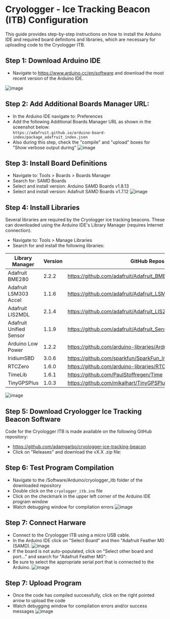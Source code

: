 # Cryologger - Ice Tracking Beacon (ITB) Configuration
This guide provides step-by-step instructions on how to install the Arduino IDE and required board definitons and libraries, which are necessary for uploading code to the Cryologger ITB.

## Step 1: Download Arduino IDE  
* Navigate to https://www.arduino.cc/en/software and download the most recent version of the Arduino IDE.

![image](https://github.com/adamgarbo/cryologger-ice-tracking-beacon/assets/22924092/323c74a1-2ce1-4e39-a8eb-d39ad760a9a6)

## Step 2: Add Additional Boards Manager URL:
* In the Arduino IDE navigate to: Preferences
* Add the following Additional Boards Manager URL as shown in the sceenshot below:  
```https://adafruit.github.io/arduino-board-index/package_adafruit_index.json```
* Also during this step, check the "compile" and "upload" boxes for "Show verbose output during" 
![image](https://github.com/adamgarbo/cryologger-ice-tracking-beacon/assets/22924092/fe589849-2062-4941-9465-0b012f48ba62)

## Step 3: Install Board Definitions
* Navigate to: Tools > Boards > Boards Manager
* Search for: SAMD Boards
* Select and install version: Arduino SAMD Boards v1.8.13 
* Select and install version: Adafruit SAMD Boards v1.7.12
![image](https://github.com/adamgarbo/cryologger-ice-tracking-beacon/assets/22924092/f4d9af80-c4ba-4fab-958b-c35e1e4ac1e3)

## Step 4: Install Libraries
Several libraries are required by the Cryologger ice tracking beacons. These can downloaded using the Arduino IDE's Library Manager (requires Internet connection).

* Navigate to: Tools > Manage Libraries
* Search for and install the following libraries:

| Library Manager         | Version | GitHub Repository                                                   |
|-------------------------|---------|---------------------------------------------------------------------|
| Adafruit BME280         | 2.2.2   | https://github.com/adafruit/Adafruit_BME280_Library                 |
| Adafruit LSM303 Accel   | 1.1.6   | https://github.com/adafruit/Adafruit_LSM303_Accel                   |
| Adafruit LIS2MDL        | 2.1.4   | https://github.com/adafruit/Adafruit_LIS2MDL                        |
| Adafruit Unified Sensor | 1.1.9   | https://github.com/adafruit/Adafruit_Sensor                         |
| Arduino Low Power       | 1.2.2   | https://github.com/arduino-libraries/ArduinoLowPower                |
| IridiumSBD              | 3.0.6   | https://github.com/sparkfun/SparkFun_IridiumSBD_I2C_Arduino_Library |
| RTCZero                 | 1.6.0   | https://github.com/arduino-libraries/RTCZero                        |
| TimeLib                 | 1.6.1   | https://github.com/PaulStoffregen/Time                              |
| TinyGPSPlus             | 1.0.3   | https://github.com/mikalhart/TinyGPSPlus                            |

![image](https://github.com/adamgarbo/cryologger-ice-tracking-beacon/assets/22924092/dadb37fe-46c7-48af-ad3d-cbb4061d01a6)

## Step 5: Download Cryologger Ice Tracking Beacon Software
Code for the Cryologger ITB is made available on the following GitHub repository:
* https://github.com/adamgarbo/cryologger-ice-tracking-beacon
* Click on "Releases" and download the vX.X .zip file:

## Step 6: Test Program Compilation
* Navigate to the /Software/Arduino/cryologger_itb folder of the downloaded repository
* Double click on the `cryologger_itb.ino` file
* Click on the checkmark in the upper left corner of the Arduino IDE program window
* Watch debugging window for compilation errors
![image](https://github.com/adamgarbo/cryologger-ice-tracking-beacon/assets/22924092/c82fb874-a910-4be7-866c-09b41ea7edb9)

## Step 7: Connect Harware
* Connect to the Cryologger ITB using a micro USB cable.
* In the Arduino IDE click on "Select Board" and then "Adafruit Feather M0 (SAMD).
![image](https://github.com/adamgarbo/cryologger-ice-tracking-beacon/assets/22924092/0199d2f2-ca16-42ae-bb7f-c8cd82348479)
* If the board is not auto-populated, click on "Select other board and port..." and search for "Adafruit Feather M0":
* Be sure to select the appropriate serial port that is connected to the Arduino.
![image](https://github.com/adamgarbo/cryologger-ice-tracking-beacon/assets/22924092/dc0b3bcc-e7c9-4635-941f-46600e63a128)

## Step 7: Upload Program
* Once the code has compiled successfully, click on the right pointed arrow to upload the code
* Watch debugging window for compilation errors and/or success messages
![image](https://github.com/adamgarbo/cryologger-ice-tracking-beacon/assets/22924092/9b6e171d-9864-46d8-8cc3-003e7c313a0c)
